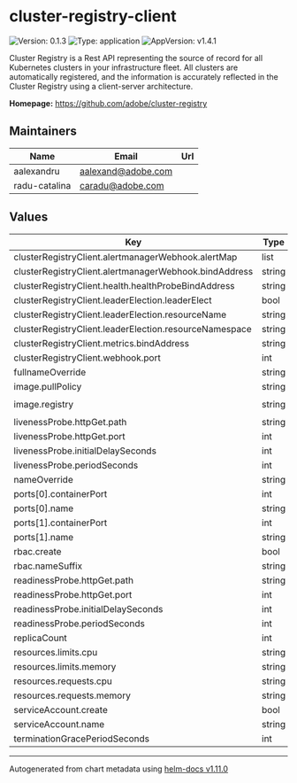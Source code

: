 # cluster-registry-client

![Version: 0.1.3](https://img.shields.io/badge/Version-0.1.3-informational?style=flat-square) ![Type: application](https://img.shields.io/badge/Type-application-informational?style=flat-square) ![AppVersion: v1.4.1](https://img.shields.io/badge/AppVersion-v1.4.1-informational?style=flat-square)

Cluster Registry is a Rest API representing the source of record for all Kubernetes clusters in your infrastructure fleet. All clusters are automatically registered, and the information is accurately reflected in the Cluster Registry using a client-server architecture.

**Homepage:** <https://github.com/adobe/cluster-registry>

## Maintainers

| Name | Email | Url |
| ---- | ------ | --- |
| aalexandru | <aalexand@adobe.com> |  |
| radu-catalina | <caradu@adobe.com> |  |

## Values

| Key | Type | Default | Description |
|-----|------|---------|-------------|
| clusterRegistryClient.alertmanagerWebhook.alertMap | list | `[]` |  |
| clusterRegistryClient.alertmanagerWebhook.bindAddress | string | `"0.0.0.0:9092"` |  |
| clusterRegistryClient.health.healthProbeBindAddress | string | `":8081"` |  |
| clusterRegistryClient.leaderElection.leaderElect | bool | `true` |  |
| clusterRegistryClient.leaderElection.resourceName | string | `"0c4967d2.registry.ethos.adobe.com"` |  |
| clusterRegistryClient.leaderElection.resourceNamespace | string | `"cluster-registry"` |  |
| clusterRegistryClient.metrics.bindAddress | string | `"0.0.0.0:9090"` |  |
| clusterRegistryClient.webhook.port | int | `9443` |  |
| fullnameOverride | string | `"cluster-registry-client"` |  |
| image.pullPolicy | string | `"IfNotPresent"` |  |
| image.registry | string | `"ghcr.io/adobe/cluster-registry-client"` |  |
| livenessProbe.httpGet.path | string | `"/healthz"` |  |
| livenessProbe.httpGet.port | int | `9091` |  |
| livenessProbe.initialDelaySeconds | int | `15` |  |
| livenessProbe.periodSeconds | int | `20` |  |
| nameOverride | string | `"cluster-registry-client"` |  |
| ports[0].containerPort | int | `9090` |  |
| ports[0].name | string | `"metrics"` |  |
| ports[1].containerPort | int | `9092` |  |
| ports[1].name | string | `"amwebhook"` |  |
| rbac.create | bool | `true` |  |
| rbac.nameSuffix | string | `"cluster-client"` |  |
| readinessProbe.httpGet.path | string | `"/readyz"` |  |
| readinessProbe.httpGet.port | int | `9091` |  |
| readinessProbe.initialDelaySeconds | int | `5` |  |
| readinessProbe.periodSeconds | int | `10` |  |
| replicaCount | int | `2` |  |
| resources.limits.cpu | string | `"200m"` |  |
| resources.limits.memory | string | `"400Mi"` |  |
| resources.requests.cpu | string | `"100m"` |  |
| resources.requests.memory | string | `"200Mi"` |  |
| serviceAccount.create | bool | `true` |  |
| serviceAccount.name | string | `"cluster-registry-client"` |  |
| terminationGracePeriodSeconds | int | `10` |  |

----------------------------------------------
Autogenerated from chart metadata using [helm-docs v1.11.0](https://github.com/norwoodj/helm-docs/releases/v1.11.0)
